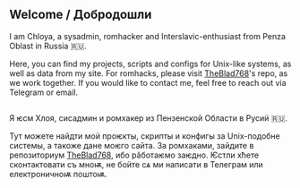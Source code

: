 ## Welcome / Добродошли
I am Chloya, a sysadmin, romhacker and Interslavic-enthusiast from Penza Oblast in Russia 🇷🇺.

Here, you can find my projects, scripts and configs for Unix-like systems, as well as data from my site. For romhacks, please visit [TheBlad768](https://github.com/TheBlad768)'s repo, as we work together. If you would like to contact me, feel free to reach out via Telegram or email.
##
Я ѥсм Хлоя, сисадмин и ромхакер из Пензенской Области в Русиӥ 🇷🇺.

Тут можете найдти моӥ проѥкты, скрипты и конфигы за Unix-подобне системы, а такоже дане моѥго сайта. За ромхаками, зайдите в репозиториум [TheBlad768](https://github.com/TheBlad768), ибо рӑботаѥмо заѥдно. Ѥстли хћете сконтактовати съ мноѭ, не боӥте сѧ ми написати в Телеграм или електроничноѭ поштоѭ.
